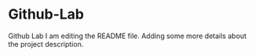 # Github-Lab
Github Lab
I am editing the README file. Adding some more details about the project description.
